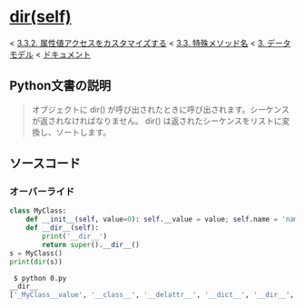 # [__dir__(self)](https://docs.python.jp/3/reference/datamodel.html#object.__dir__)

< [3.3.2. 属性値アクセスをカスタマイズする](https://docs.python.jp/3/reference/datamodel.html#customizing-attribute-access) < [3.3. 特殊メソッド名](https://docs.python.jp/3/reference/datamodel.html#special-method-names) < [3. データモデル](https://docs.python.jp/3/reference/datamodel.html#data-model) < [ドキュメント](https://docs.python.jp/3/index.html)

## Python文書の説明

> オブジェクトに dir() が呼び出されたときに呼び出されます。シーケンスが返されなければなりません。 dir() は返されたシーケンスをリストに変換し、ソートします。

## ソースコード

### オーバーライド

```python
class MyClass:
    def __init__(self, value=0): self.__value = value; self.name = 'name'
    def __dir__(self):
        print('__dir__')
        return super().__dir__()
s = MyClass()
print(dir(s))
```
```sh
 $ python 0.py 
__dir__
['_MyClass__value', '__class__', '__delattr__', '__dict__', '__dir__', '__doc__', '__eq__', '__format__', '__ge__', '__getattribute__', '__gt__', '__hash__', '__init__', '__init_subclass__', '__le__', '__lt__', '__module__', '__ne__', '__new__', '__reduce__', '__reduce_ex__', '__repr__', '__setattr__', '__sizeof__', '__str__', '__subclasshook__', '__weakref__', 'name']
```

